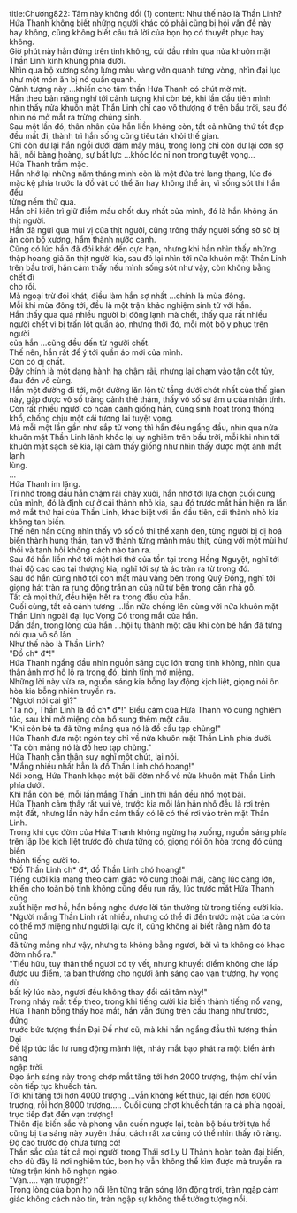 title:Chương822: Tâm này không đổi (1)
content:
Như thế nào là Thần Linh?<br>Hứa Thanh không biết những người khác có phải cũng bị hỏi vấn đề này<br>hay không, cũng không biết câu trả lời của bọn họ có thuyết phục hay không.<br>Giờ phút này hắn đứng trên tinh không, cúi đầu nhìn qua nửa khuôn mặt<br>Thần Linh kinh khủng phía dưới.<br>Nhìn qua bộ xương sống lưng màu vàng vờn quanh từng vòng, nhìn đại lục<br>như một món ăn bị nó quấn quanh.<br>Cảnh tượng này …khiến cho tâm thần Hứa Thanh có chút mờ mịt.<br>Hắn theo bản năng nghĩ tới cảnh tượng khi còn bé, khi lần đầu tiên mình<br>nhìn thấy nửa khuôn mặt Thần Linh chí cao vô thượng ở trên bầu trời, sau đó<br>nhìn nó mở mắt ra trừng chúng sinh.<br>Sau một lần đó, thân nhân của hắn liền không còn, tất cả những thứ tốt đẹp<br>đều mất đi, thành trì hắn sống cũng tiêu tán khỏi thế gian.<br>Chỉ còn dư lại hắn ngồi dưới đám mây máu, trong lòng chỉ còn dư lại cơn sợ<br>hãi, nỗi bàng hoàng, sự bất lực …khóc lóc nỉ non trong tuyệt vọng…<br>Hứa Thanh trầm mặc.<br>Hắn nhớ lại những năm tháng mình còn là một đứa trẻ lang thang, lúc đó<br>mặc kệ phía trước là đồ vật có thể ăn hay không thể ăn, vì sống sót thì hắn đều<br>từng nếm thử qua.<br>Hắn chỉ kiên trì giữ điểm mấu chốt duy nhất của mình, đó là hắn không ăn<br>thịt người.<br>Hắn đã ngửi qua mùi vị của thịt người, cũng trông thấy người sống sờ sờ bị<br>ăn còn bộ xương, hầm thành nước canh.<br>Cũng có lúc hắn đã đói khát đến cực hạn, nhưng khi hắn nhìn thấy những<br>thập hoang giả ăn thịt người kia, sau đó lại nhìn tới nửa khuôn mặt Thần Linh<br>trên bầu trời, hắn cảm thấy nếu mình sống sót như vậy, còn không bằng chết đi<br>cho rồi.<br>Mà ngoại trừ đói khát, điều làm hắn sợ nhất …chính là mùa đông.<br>Mỗi khi mùa đông tới, đều là một trận khảo nghiệm sinh tử với hắn.<br>Hắn thấy qua quá nhiều người bị đông lạnh mà chết, thấy qua rất nhiều<br>người chết vì bị trấn lột quần áo, nhưng thời đó, mỗi một bộ y phục trên người<br>của hắn …cũng đều đến từ người chết.<br>Thế nên, hắn rất để ý tới quần áo mới của mình.<br>Còn có dị chất.<br>Đây chính là một dạng hành hạ chậm rãi, nhưng lại chạm vào tận cốt tủy,<br>đau đớn vô cùng.<br>Hắn một đường đi tới, một đường lăn lộn từ tầng dưới chót nhất của thế gian<br>này, gặp được vô số tràng cảnh thê thảm, thấy vô số sự âm u của nhân tính.<br>Còn rất nhiều người có hoàn cảnh giống hắn, cũng sinh hoạt trong thống<br>khổ, chống chịu một cái tương lai tuyệt vọng.<br>Mà mỗi một lần gần như sắp tử vong thì hắn đều ngẩng đầu, nhìn qua nửa<br>khuôn mặt Thần Linh lãnh khốc lại uy nghiêm trên bầu trời, mỗi khi nhìn tới<br>khuôn mặt sạch sẽ kia, lại cảm thấy giống như nhìn thấy được một ánh mắt lạnh<br>lùng.<br>...<br>Hứa Thanh im lặng.<br>Trí nhớ trong đầu hắn chậm rãi chảy xuôi, hắn nhớ tới lựa chọn cuối cùng<br>của mình, đó là định cư ở cái thành nhỏ kia, sau đó trước mắt hắn hiện ra lần<br>mở mắt thứ hai của Thần Linh, khác biệt với lần đầu tiên, cái thành nhỏ kia<br>không tan biến.<br>Thế nên hắn cũng nhìn thấy vô số cỗ thi thể xanh đen, từng người bị dị hoá<br>biến thành hung thần, tan vỡ thành từng mảnh máu thịt, cùng với một mùi hư<br>thối và tanh hôi không cách nào tản ra.<br>Sau đó hắn liền nhớ tới một hơi thở của tồn tại trong Hồng Nguyệt, nghĩ tới<br>thái độ cao cao tại thượng kia, nghĩ tới sự tà ác tràn ra từ trong đó.<br>Sau đó hắn cũng nhớ tới con mắt màu vàng bên trong Quỷ Động, nghĩ tới<br>giọng hát tràn ra rung động trấn an của nữ tử bên trong căn nhà gỗ.<br>Tất cả mọi thứ, đều hiện hết ra trong đầu của hắn.<br>Cuối cùng, tất cả cảnh tượng …lần nữa chồng lên cùng với nửa khuôn mặt<br>Thần Linh ngoài đại lục Vọng Cổ trong mắt của hắn.<br>Dần dần, trong lòng của hắn …hội tụ thành một câu khi còn bé hắn đã từng<br>nói qua vô số lần.<br>Như thế nào là Thần Linh?<br>"Đồ ch* đ*!"<br>Hứa Thanh ngẩng đầu nhìn nguồn sáng cực lớn trong tinh không, nhìn qua<br>thân ảnh mơ hồ lộ ra trong đó, bình tĩnh mở miệng.<br>Những lời này vừa ra, nguồn sáng kia bỗng lay động kịch liệt, giọng nói ôn<br>hòa kia bỗng nhiên truyền ra.<br>"Ngươi nói cái gì?"<br>"Ta nói, Thần Linh là đồ ch* đ*!" Biểu cảm của Hứa Thanh vô cùng nghiêm<br>túc, sau khi mở miệng còn bổ sung thêm một câu.<br>"Khi còn bé ta đã từng mắng qua nó là đồ cẩu tạp chủng!"<br>Hứa Thanh đưa một ngón tay chỉ về nửa khuôn mặt Thần Linh phía dưới.<br>"Ta còn mắng nó là đồ heo tạp chủng."<br>Hứa Thanh cẩn thận suy nghĩ một chút, lại nói.<br>"Mắng nhiều nhất hẳn là đồ Thần Linh chó hoang!"<br>Nói xong, Hứa Thanh khạc một bãi đờm nhổ về nửa khuôn mặt Thần Linh<br>phía dưới.<br>Khi hắn còn bé, mỗi lần mắng Thần Linh thì hắn đều nhổ một bãi.<br>Hứa Thanh cảm thấy rất vui vẻ, trước kia mỗi lần hắn nhổ đều là rơi trên<br>mặt đất, nhưng lần này hắn cảm thấy có lẽ có thể rơi vào trên mặt Thần Linh.<br>Trong khi cục đờm của Hứa Thanh không ngừng hạ xuống, nguồn sáng phía<br>trên lập lòe kịch liệt trước đó chưa từng có, giọng nói ôn hòa trong đó cũng biến<br>thành tiếng cười to.<br>"Đồ Thần Linh ch* đ*, đồ Thần Linh chó hoang!"<br>Tiếng cười kia mang theo cảm giác vô cùng thoải mái, càng lúc càng lớn,<br>khiến cho toàn bộ tinh không cũng đều run rẩy, lúc trước mắt Hứa Thanh cũng<br>xuất hiện mơ hồ, hắn bỗng nghe được lời tán thưởng từ trong tiếng cười kia.<br>"Người mắng Thần Linh rất nhiều, nhưng có thể đi đến trước mặt của ta còn<br>có thể mở miệng như ngươi lại cực ít, cũng không ai biết rằng năm đó ta cũng<br>đã từng mắng như vậy, nhưng ta không bằng ngươi, bởi vì ta không có khạc<br>đờm nhổ ra."<br>"Tiểu hữu, tuy thân thể ngươi có tỳ vết, nhưng khuyết điểm không che lấp<br>được ưu điểm, ta ban thưởng cho ngươi ánh sáng cao vạn trượng, hy vọng dù<br>bất kỳ lúc nào, ngươi đều không thay đổi cái tâm này!"<br>Trong nháy mắt tiếp theo, trong khi tiếng cười kia biến thành tiếng nổ vang,<br>Hứa Thanh bỗng thấy hoa mắt, hắn vẫn đứng trên cầu thang như trước, đứng<br>trước bức tượng thần Đại Đế như cũ, mà khi hắn ngẩng đầu thì tượng thần Đại<br>Đế lập tức lắc lư rung động mãnh liệt, nháy mắt bạo phát ra một biển ánh sáng<br>ngập trời.<br>Đạo ánh sáng này trong chớp mắt tăng tới hơn 2000 trượng, thậm chí vẫn<br>còn tiếp tục khuếch tán.<br>Tới khi tăng tới hơn 4000 trượng …vẫn không kết thúc, lại đến hơn 6000<br>trượng, rồi hơn 8000 trượng..... Cuối cùng chợt khuếch tán ra cả phía ngoài,<br>trực tiếp đạt đến vạn trượng!<br>Thiên địa biến sắc và phong vân cuốn ngược lại, toàn bộ bầu trời tựa hồ<br>cũng bị tia sáng này xuyên thấu, cách rất xa cũng có thể nhìn thấy rõ ràng.<br>Độ cao trước đó chưa từng có!<br>Thần sắc của tất cả mọi người trong Thái sơ Ly U Thành hoàn toàn đại biến,<br>cho dù đây là nơi nghiêm túc, bọn họ vẫn không thể kìm được mà truyền ra<br>từng trận kinh hô nghẹn ngào.<br>"Vạn..... vạn trượng?!"<br>Trong lòng của bọn họ nổi lên từng trận sóng lớn động trời, tràn ngập cảm<br>giác không cách nào tin, tràn ngập sự không thể tưởng tượng nổi.